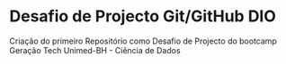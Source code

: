 # Desafio de Projecto Git/GitHub DIO
Criação do primeiro Repositório como Desafio de Projecto do bootcamp Geração Tech Unimed-BH - Ciência de Dados
